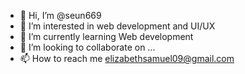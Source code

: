 - 👋 Hi, I’m @seun669
- 👀 I’m interested in web development and UI/UX
- 🌱 I’m currently learning Web development 
- 💞️ I’m looking to collaborate on ...
- 📫 How to reach me elizabethsamuel09@gmail.com

<!---
seun669/seun669 is a ✨ special ✨ repository because its `README.md` (this file) appears on your GitHub profile.
You can click the Preview link to take a look at your changes.
--->

